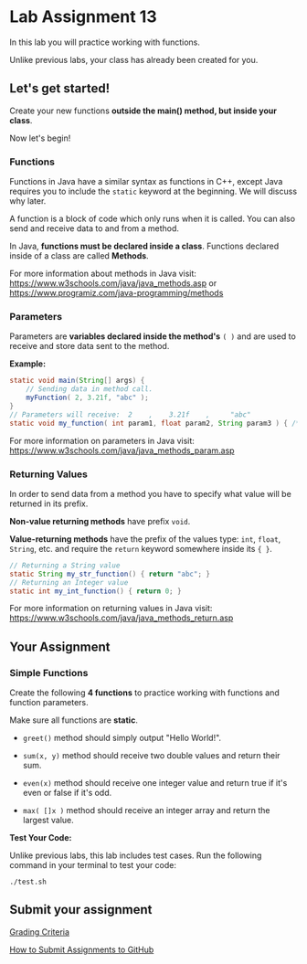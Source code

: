 # Lab Assignment 13

In this lab you will practice working with functions.

Unlike previous labs, your class has already been created for you. 

## Let's get started!

Create your new functions **outside the main() method, but inside your class**.

Now let's begin!

### Functions

Functions in Java have a similar syntax as functions in C++, except Java requires you to include the `static` keyword at the beginning. We will discuss why later.

A function is a block of code which only runs when it is called. You can also send and receive data to and from a method.

In Java, **functions must be declared inside a class**. Functions declared inside of a class are called **Methods**.

For more information about methods in Java visit: https://www.w3schools.com/java/java_methods.asp or https://www.programiz.com/java-programming/methods

### Parameters

Parameters are **variables declared inside the method's** `( )` and are used to receive and store data sent to the method.

**Example:**

```java
static void main(String[] args) {
	// Sending data in method call.
	myFunction( 2, 3.21f, "abc" );
}
// Parameters will receive:  2    ,    3.21f    ,     "abc"
static void my_function( int param1, float param2, String param3 ) { /**/ }
```

For more information on parameters in Java visit: https://www.w3schools.com/java/java_methods_param.asp

### Returning Values

In order to send data from a method you have to specify what value will be returned in its prefix. 

**Non-value returning methods** have prefix `void`. 

**Value-returning methods** have the prefix of the values type: `int`, `float`, `String`, etc. and require the `return` keyword somewhere inside its `{ }`. 

```java
// Returning a String value
static String my_str_function() { return "abc"; }
// Returning an Integer value
static int my_int_function() { return 0; }
```

For more information on returning values in Java visit: https://www.w3schools.com/java/java_methods_return.asp

## Your Assignment

### Simple Functions

Create the following **4 functions** to practice working with functions and function parameters.

Make sure all functions are **static**.

- `greet()` method should simply output "Hello World!".

- `sum(x, y)` method should receive two double values and return their sum.

- `even(x)` method should receive one integer value and return true if it's even or false if it's odd.

- `max( []x )` method should receive an integer array and return the largest value.

**Test Your Code:**

Unlike previous labs, this lab includes test cases. Run the following command in your terminal to test your code:

```
./test.sh
```

## Submit your assignment

[Grading Criteria](https://joselitoguardado.dev/3326/labs/Lab_13.pdf)

[How to Submit Assignments to GitHub](https://joselitoguardado.dev/3326/How_to_Submit_Assignments_to_GitHub.pdf)
